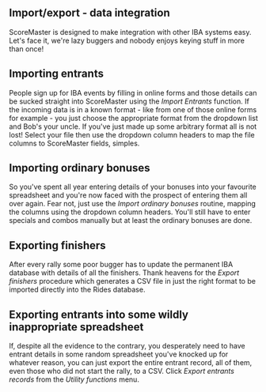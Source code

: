 ## Import/export - data integration

ScoreMaster is designed to make integration with other IBA systems easy. Let's face it, we're lazy buggers and nobody enjoys keying stuff in more than once!

## Importing entrants

People sign up for IBA events by filling in online forms and those details can be sucked straight into ScoreMaster using the *Import Entrants* function. If the incoming data is in a known format - like from one of those online forms for example - you just choose the appropriate format from the dropdown list and Bob's your uncle. If you've just made up some arbitrary format all is not lost! Select your file then use the dropdown column headers to map the file columns to ScoreMaster fields, simples.

## Importing ordinary bonuses

So you've spent all year entering details of your bonuses into your favourite spreadsheet and you're now faced with the prospect of entering them all over again. Fear not, just use the *Import ordinary bonuses* routine, mapping the columns using the dropdown column headers. You'll still have to enter specials and combos manually but at least the ordinary bonuses are done.

## Exporting finishers

After every rally some poor bugger has to update the permanent IBA database with details of all the finishers. Thank heavens for the *Export finishers* procedure which generates a CSV file in just the right format to be imported directly into the Rides database.

## Exporting entrants into some wildly inappropriate spreadsheet

If, despite all the evidence to the contrary, you desperately need to have entrant details in some random spreadsheet you've knocked up for whatever reason, you can just export the entire entrant record, all of them, even those who did not start the rally, to a CSV. Click *Export entrants records* from the *Utility functions* menu.